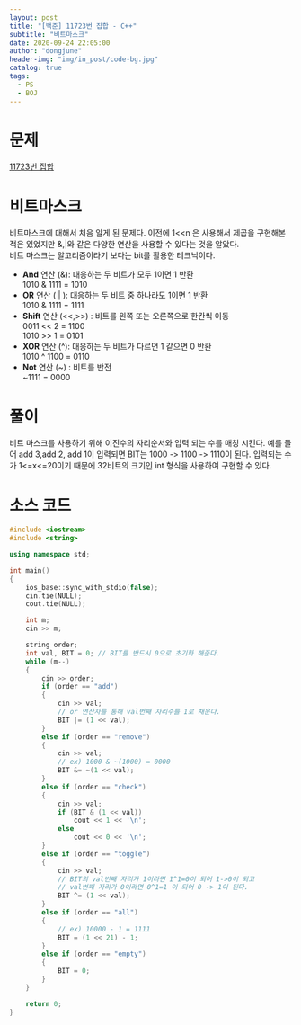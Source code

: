 ```yaml
---
layout: post
title: "[백준] 11723번 집합 - C++"
subtitle: "비트마스크"
date: 2020-09-24 22:05:00
author: "dongjune"
header-img: "img/in_post/code-bg.jpg"
catalog: true
tags:
  - PS
  - BOJ
---
```


# 문제

[11723번 집합](https://www.acmicpc.net/problem/11723)

# 비트마스크

비트마스크에 대해서 처음 알게 된 문제다. 이전에 1<<n 은 사용해서 제곱을 구현해본적은 있었지만 &,|와 같은 다양한 연산을 사용할 수 있다는 것을 알았다.  
비트 마스크는 알고리즘이라기 보다는 bit를 활용한 테크닉이다.

- **And** 연산 (&): 대응하는 두 비트가 모두 1이면 1 반환  
  1010 & 1111 = 1010
- **OR** 연산 ( | ): 대응하는 두 비트 중 하나라도 1이면 1 반환  
  1010 & 1111 = 1111
- **Shift** 연산 (<<,>>) : 비트를 왼쪽 또는 오른쪽으로 한칸씩 이동  
  0011 << 2 = 1100  
  1010 >> 1 = 0101
- **XOR** 연산 (^): 대응하는 두 비트가 다르면 1 같으면 0 반환  
  1010 ^ 1100 = 0110
- **Not** 연산 (~) : 비트를 반전  
  ~1111 = 0000

# 풀이

비트 마스크를 사용하기 위해 이진수의 자리순서와 입력 되는 수를 매칭 시킨다. 예를 들어 add 3,add 2, add 1이 입력되면 BIT는 1000 -> 1100 -> 1110이 된다.
입력되는 수가 1<=x<=20이기 때문에 32비트의 크기인 int 형식을 사용하여 구현할 수 있다.

# 소스 코드

```c++
#include <iostream>
#include <string>

using namespace std;

int main()
{
    ios_base::sync_with_stdio(false);
    cin.tie(NULL);
    cout.tie(NULL);

    int m;
    cin >> m;

    string order;
    int val, BIT = 0; // BIT를 반드시 0으로 초기화 해준다.
    while (m--)
    {
        cin >> order;
        if (order == "add")
        {
            cin >> val;
            // or 연산자를 통해 val번째 자리수를 1로 채운다.
            BIT |= (1 << val);
        }
        else if (order == "remove")
        {
            cin >> val;
            // ex) 1000 & ~(1000) = 0000
            BIT &= ~(1 << val);
        }
        else if (order == "check")
        {
            cin >> val;
            if (BIT & (1 << val))
                cout << 1 << '\n';
            else
                cout << 0 << '\n';
        }
        else if (order == "toggle")
        {
            cin >> val;
            // BIT의 val번째 자리가 1이라면 1^1=0이 되어 1->0이 되고
            // val번째 자리가 0이라면 0^1=1 이 되어 0 -> 1이 된다.
            BIT ^= (1 << val);
        }
        else if (order == "all")
        {
            // ex) 10000 - 1 = 1111
            BIT = (1 << 21) - 1;
        }
        else if (order == "empty")
        {
            BIT = 0;
        }
    }

    return 0;
}
```
